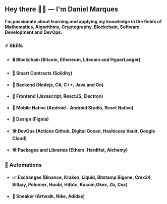 ## Hey there ✌🏼 — I'm **Daniel Marques**

**I'm passionate about learning and applying my knowledge in the fields of Mathematics, Algorithms, Cryptography, Blockchain, Software Development and DevOps.**

### ⚡️ **Skills**

- #### 🔒 **Blockchain** (Bitcoin, Ethereum, Litecoin and HyperLedger)
- #### 🔑 **Smart Contracts** (Solidity)
- #### 💾 **Backend** (Nodejs, C#, C++, Java and Go)
- #### 🎨 **Frontend** (Javascript, ReactJS, Electron)
- #### 🎨 **Mobile Native** (Android - Android Studio,  React Native)
- #### 🎨 **Design** (Figma)
- #### 🛠 **DevOps** (Actions Github, Digital Ocean, Hashicorp Vault, Google Cloud)
- #### 🛠 **Packages and Libraries** (Ethers, HardHat, Alchemy)

### 🦾 **Automations**
- #### 📈 **Exchanges** (Binance, Kraken, Liquid, Bitstamp Bigone, Crex24, Bitbay, Poloniex, Huobi, Hitbtc, Kucoin,Okex, Zb, Cex) 
- #### 👟 **Sneaker** (Artwalk, Nike, Adidas) 

